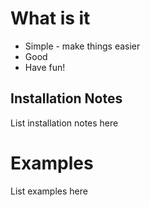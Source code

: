 # What is it

* Simple - make things easier
* Good
* Have fun!


## Installation Notes
List installation notes here


# Examples 
List examples here

